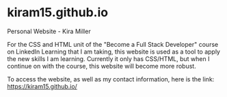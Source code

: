 # kiram15.github.io
Personal Website - Kira Miller 

For the CSS and HTML unit of the "Become a Full Stack Developer" course on LinkedIn Learning that I am taking, 
this website is used as a tool to apply the new skills I am learning. Currently it only has CSS/HTML, but when I continue
on with the course, this website will become more robust. 

To access the website, as well as my contact information, here is the link: https://kiram15.github.io/
